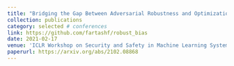 ```yaml
---
title: "Bridging the Gap Between Adversarial Robustness and Optimization Bias"
collection: publications
category: selected # conferences
link: https://github.com/fartashf/robust_bias
date: 2021-02-17
venue: 'ICLR Workshop on Security and Safety in Machine Learning Systems'
paperurl: https://arxiv.org/abs/2102.08868
---
```

